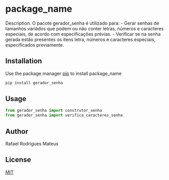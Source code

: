# package_name

Description. 
O pacote gerador_senha é utilizado para:
	- Gerar senhas de tamanhos variádos que podem ou não conter letras, números e caracteres especiais, de acordo com especificações prévias.
	- Verificar se na senha gerada estão presentes os itens letra, números e caracteres especiais, especificados previamente.

## Installation

Use the package manager [pip](https://pip.pypa.io/en/stable/) to install package_name

```bash
pip install gerador_senha
```

## Usage

```python
from gerador_senha import construtor_senha
from gerador_senha import verifica_caracteres_senha
```

## Author
Rafael Rodrigues Mateus

## License
[MIT](https://choosealicense.com/licenses/mit/)
